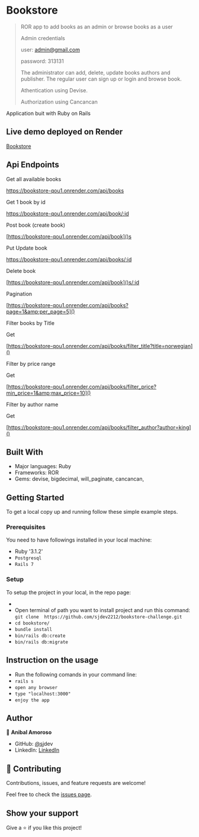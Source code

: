
# Bookstore

> ROR app to add books as an admin or browse books as a user
>
> Admin credentials
>
> user:  admin@gmail.com
>
> password: 313131
>
> The administrator can add, delete, update books authors and publisher.  The regular user can sign up or login and browse book.  
>
> Athentication using Devise.
>
> Authorization using Cancancan
>

 Application buit with Ruby on Rails

## Live demo deployed on Render

[Bookstore]()

## Api Endpoints

Get all available books

https://bookstore-qou1.onrender.com/api/books

Get 1 book by id

https://bookstore-qou1.onrender.com/api/book/:id

Post  book (create book)

[https://bookstore-qou1.onrender.com/api/book]()s

 Put  Update book

https://bookstore-qou1.onrender.com/api/books/:id

Delete book

[https://bookstore-qou1.onrender.com/api/book]()s/:id


Pagination  

[https://bookstore-qou1.onrender.com/api/books?page=1&amp;per_page=5]()

Filter books by Title

Get

[https://bookstore-qou1.onrender.com/api/books/filter_title?title=norwegian]()

Filter by price range 

Get 

[https://bookstore-qou1.onrender.com/api/books/filter_price?min_price=1&amp;max_price=10]()

Filter by author name

Get 

[https://bookstore-qou1.onrender.com/api/books/filter_author?author=king]()







## Built With

- Major languages: Ruby
- Frameworks: ROR
- Gems: devise, bigdecimal, will_paginate, cancancan,

## Getting Started

To get a local copy up and running follow these simple example steps.

### Prerequisites

You need to have followings installed in your local machine:

- Ruby '3.1.2'
- `Postgresql`
- `Rails 7`

### Setup

To setup the project in your local, in the repo page:

- 
- Open terminal of path you want to install project and run this command:
  `git clone  https://github.com/sjdev2212/bookstore-challenge.git`
- `cd bookstore/`
- `bundle install`
- `bin/rails db:create`
- `bin/rails db:migrate`

## Instruction on the usage

- Run the following comands in your command line:
- `rails s`
- `open any browser`
- `type "localhost:3000"`
- `enjoy the app`

## Author

👤 **Anibal Amoroso**

- GitHub: [@s](https://github.com/sjdev)jdev
- LinkedIn: [LinkedIn](https://linkedin.com/in/anibalamoroso/)

## 🤝 Contributing

Contributions, issues, and feature requests are welcome!

Feel free to check the [issues page](https://github.com/sj1978/budget-app/issues).

## Show your support

Give a ⭐️ if you like this project!
